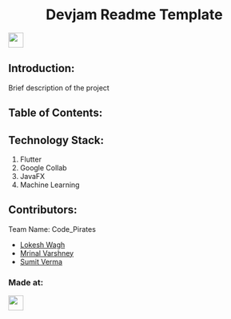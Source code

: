 <h1 align="center">Devjam Readme Template</h1>
<p align="center">
</p>
<a href="https://weekendofcode.computercodingclub.in/"> <img src="https://i.postimg.cc/njCM24kx/woc.jpg" height=30px> </a>

## Introduction:
  Brief description of the project  
  
## Table of Contents:

## Technology Stack:
  1) Flutter
  2) Google Collab
  3) JavaFX
  4) Machine Learning
  

## Contributors:

Team Name: Code_Pirates

* [Lokesh Wagh](https://github.com/lokesh-wagh)
* [Mrinal Varshney](https://github.com/MrinalVarshney)
* [Sumit Verma](https://github.com/smt96700)


### Made at:



<a href="https://weekendofcode.computercodingclub.in/"> <img src="https://i.postimg.cc/Z9fC676j/devjam.jpg" height=30px> </a>
